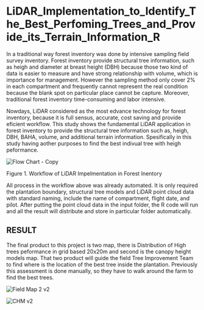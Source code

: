 # LiDAR_Implementation_to_Identify_The_Best_Perfoming_Trees_and_Provide_its_Terrain_Information_R

In a traditional way forest inventory was done by intensive sampling field survey inventory. Forest inventory provide structural tree information, such as heigh and diameter at breast height (DBH) because those two kind of data is easier to measure and have strong relationship with volume, which is importance for management. However the sampling method only cover 2% in each compartment and frequently cannot represent the real condition because the blank spot on particular place cannot be capture. Moreover, traditional forest inventory time-consuming and labor intensive.

Nowdays, LiDAR considered as the most edvance technology for forest inventory, because it is full sensus, accurate, cost saving and provide eficient workflow. This study shows the fundamental LiDAR application in forest inventory to provide the structural tree information such as, heigh, DBH, BAHA, volume, and additional terrain information. Spesifically in this study having aother purposes to find the best indivual tree with heigh peformance.

![Flow Chart - Copy](https://user-images.githubusercontent.com/60123331/211818931-534d1f70-f76c-4a3a-b74d-8dd9b83d7703.png)

Figure 1. Workflow of LiDAR Impelmentation in Forest Inentory

All process in the workflow above was already automated. It is only required the plantation boundary, structural tree models and LiDAR point cloud data with standard naming, include the name of compartment, flight date, and pilot. After putting the point cloud data in the input folder, the R code will run and all the result will distribute and store in particular folder automatically.

## RESULT

The final product to this project is two map, there is Distribution of High trees peformance in grid based 20x20m and second is the canopy height models map. That two product will guide the field Tree Improvement Team to find where is the location of the best tree inside the plantation. Previously this assessment is done manually, so they have to walk around the farm to find the best trees.

![Field Map 2 v2](https://user-images.githubusercontent.com/60123331/212143863-69f185c3-1966-449b-9ad8-3bd20062b5a0.png)


![CHM v2](https://user-images.githubusercontent.com/60123331/212147414-8754f398-b75f-493f-b858-7dcd1b235e5f.png)
